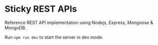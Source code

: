 # Sticky REST APIs

Reference REST API implementation using Nodejs, Express, Mongoose & MongoDB.

Run `npm run dev` to start the server in dev mode.